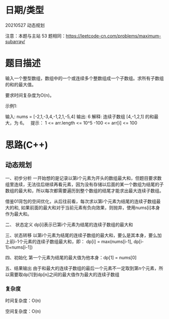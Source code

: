
<!--
 * @Author: baisichen
 * @Date: 2021-05-10 10:20:04
 * @LastEditTime: 2023-08-13 11:08:18
 * @LastEditors: baisichen
 * @Description: 
-->
# 日期/类型
20210527 动态规划

注意：本题与主站 53 题相同：https://leetcode-cn.com/problems/maximum-subarray/

# 题目描述
输入一个整型数组，数组中的一个或连续多个整数组成一个子数组。求所有子数组的和的最大值。

要求时间复杂度为O(n)。

示例1:

输入: nums = [-2,1,-3,4,-1,2,1,-5,4]
输出: 6
解释: 连续子数组 [4,-1,2,1] 的和最大，为 6。
 
提示：
1 <= arr.length <= 10^5
-100 <= arr[i] <= 100

# 思路(C++)

## 动态规划
一、初步分析
一开始想的是记录以第i个元素为开头的数组最大和，但题目要求数组里连续，无法往后继续再看元素，因为没有存储以后面的某一个数组为结尾的子数组的最大和，所以每次都需要遍历到整个数组的结尾才能求出最大连续子数组。

借鉴01背包的空间优化，从后往前看，每次求以第i个元素为结尾的连续子数组最大的和, 如果前面的最大和对于当前元素有负向效果，则抛弃，使用nums[i]本身作为最大和。

二、 状态定义
dp[i]表示已第i个元素为结尾的连续子数组的最大和

三、状态转移
以第i个元素为结尾的连续子数组的最大和，要么是其本身，要么加上前i-1个元素的连续子数组最大和，即：
dp[i] = max(nums[i-1], dp[i-1]+nums[i-1])

四、初始化
第一个元素为结尾的最大值为他本身：dp[1] = nums[0]

五、结果输出
由于和最大的连续子数组的最后一个元素不一定取到第n个元素，所以需要取dp[1]到dp[n]之间的最大值作为最大的连续子数组

### 复杂度
时间复杂度：O(n)

空间复杂度：O(n)

